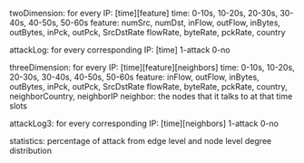 twoDimension:
for every IP:
[time][feature]
time: 0-10s, 10-20s, 20-30s, 30-40s, 40-50s, 50-60s
feature: numSrc, numDst, inFlow, outFlow, inBytes, outBytes, inPck, outPck, SrcDstRate flowRate, byteRate, pckRate, country

attackLog:
for every corresponding IP:
[time]
1-attack 0-no

threeDimension:
for every IP:
[time][feature][neighbors]
time: 0-10s, 10-20s, 20-30s, 30-40s, 40-50s, 50-60s
feature: inFlow, outFlow, inBytes, outBytes, inPck, outPck, SrcDstRate flowRate, byteRate, pckRate, country, neighborCountry, neighborIP
neighbor: the nodes that it talks to at that time slots

attackLog3:
for every corresponding IP:
[time][neighbors]
1-attack 0-no

statistics:
percentage of attack from edge level and node level
degree distribution
